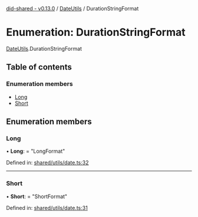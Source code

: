[did-shared - v0.13.0](../README.md) / [DateUtils](../modules/dateutils.md) / DurationStringFormat

# Enumeration: DurationStringFormat

[DateUtils](../modules/dateutils.md).DurationStringFormat

## Table of contents

### Enumeration members

- [Long](dateutils.durationstringformat.md#long)
- [Short](dateutils.durationstringformat.md#short)

## Enumeration members

### Long

• **Long**: = "LongFormat"

Defined in: [shared/utils/date.ts:32](https://github.com/Puzzlepart/did/blob/dev/shared/utils/date.ts#L32)

___

### Short

• **Short**: = "ShortFormat"

Defined in: [shared/utils/date.ts:31](https://github.com/Puzzlepart/did/blob/dev/shared/utils/date.ts#L31)
